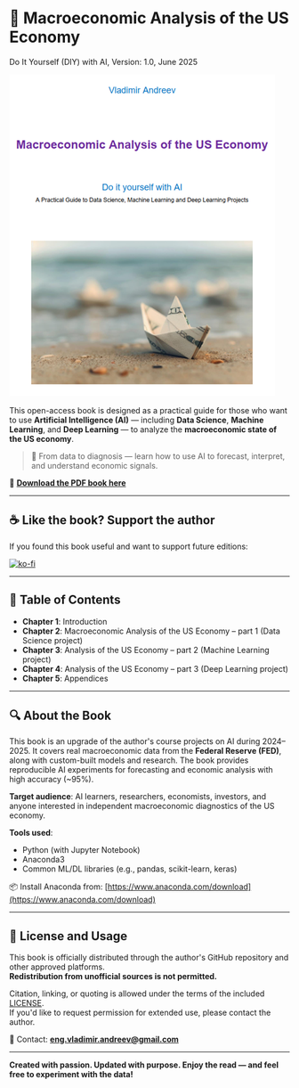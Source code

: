 # 📘 Macroeconomic Analysis of the US Economy
Do It Yourself (DIY) with AI, Version: 1.0, June 2025

![cover](cover.png)

This open-access book is designed as a practical guide for those who want to use **Artificial Intelligence (AI)** — including **Data Science**, **Machine Learning**, and **Deep Learning** — to analyze the **macroeconomic state of the US economy**.

> 🧠 From data to diagnosis — learn how to use AI to forecast, interpret, and understand economic signals.

📄 [**Download the PDF book here**](./AI-DIY-Book.pdf)

---

## ☕ Like the book? Support the author

If you found this book useful and want to support future editions:

[![ko-fi](https://ko-fi.com/img/githubbutton_sm.svg)](https://ko-fi.com/engineer194)

---

## 📑 Table of Contents

- **Chapter 1**: Introduction
- **Chapter 2**: Macroeconomic Analysis of the US Economy – part 1 (Data Science project)
- **Chapter 3**: Analysis of the US Economy – part 2 (Machine Learning project)
- **Chapter 4**: Analysis of the US Economy – part 3 (Deep Learning project)
- **Chapter 5**: Appendices

---

## 🔍 About the Book

This book is an upgrade of the author's course projects on AI during 2024–2025. It covers real macroeconomic data from the **Federal Reserve (FED)**, along with custom-built models and research. The book provides reproducible AI experiments for forecasting and economic analysis with high accuracy (~95%).

**Target audience**: AI learners, researchers, economists, investors, and anyone interested in independent macroeconomic diagnostics of the US economy.

**Tools used**:
- Python (with Jupyter Notebook)
- Anaconda3
- Common ML/DL libraries (e.g., pandas, scikit-learn, keras)

📦 Install Anaconda from: [https://www.anaconda.com/download](https://www.anaconda.com/download)

---

## 📘 License and Usage

This book is officially distributed through the author's GitHub repository and other approved platforms.  
**Redistribution from unofficial sources is not permitted.**

Citation, linking, or quoting is allowed under the terms of the included [LICENSE](./LICENSE).  
If you'd like to request permission for extended use, please contact the author.

📧 Contact: **eng.vladimir.andreev@gmail.com**

---

**Created with passion. Updated with purpose. Enjoy the read — and feel free to experiment with the data!**
